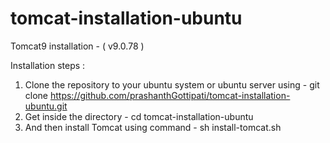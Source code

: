 # tomcat-installation-ubuntu
Tomcat9 installation - ( v9.0.78 )

Installation steps :

1) Clone the repository to your ubuntu system or ubuntu server using -
       git clone https://github.com/prashanthGottipati/tomcat-installation-ubuntu.git
2) Get inside the directory - 
       cd tomcat-installation-ubuntu
3) And then install Tomcat using command - 
       sh install-tomcat.sh
